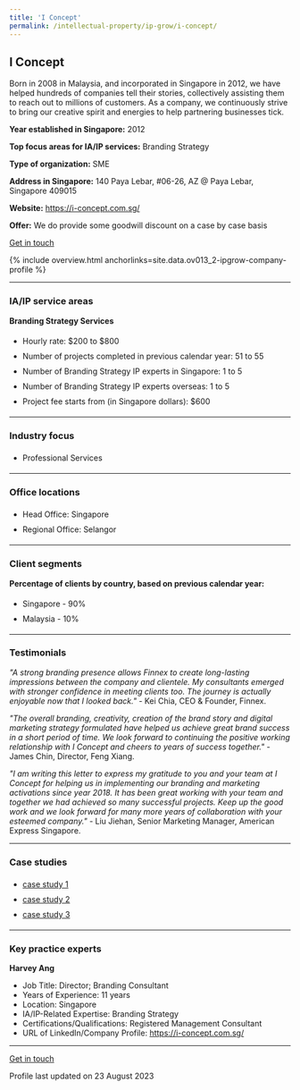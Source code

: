 ```yaml
---
title: 'I Concept'
permalink: /intellectual-property/ip-grow/i-concept/
---
```


## I Concept

Born in 2008 in Malaysia, and incorporated in Singapore in 2012, we have helped hundreds of companies tell their stories, collectively assisting them to reach out to millions of customers. As a company, we continuously strive to bring our creative spirit and energies to help partnering businesses tick.

<b>Year established in Singapore:</b> 2012

<b>Top focus areas for IA/IP services:</b> Branding Strategy

<b>Type of organization:</b> SME

<b>Address in Singapore:</b> 140 Paya Lebar, #06-26, AZ @ Paya Lebar, Singapore 409015

<b>Website:</b> <a href='https://i-concept.com.sg/'>https://i-concept.com.sg/</a>

<b>Offer:</b> We do provide some goodwill discount on a case by case basis

<a class='btn' href='https://form.gov.sg/64c9ea4d862ac600126333d8' target='_blank' rel='noopener'>Get in touch</a>

{% include overview.html anchorlinks=site.data.ov013_2-ipgrow-company-profile %}

---
<a name='ip-related-service-areas'></a>
### IA/IP service areas

**Branding Strategy Services**

<ul>
<li style='line-height: 27px; margin: 0px 0px !important'>Hourly rate:  $200 to $800</li>
<li style='line-height: 27px; margin: 0px 0px !important'>Number of projects completed in previous calendar year: 51 to 55</li>
<li style='line-height: 27px; margin: 0px 0px !important'>Number of Branding Strategy IP experts in Singapore: 1 to 5</li>
<li style='line-height: 27px; margin: 0px 0px !important'>Number of Branding Strategy IP experts overseas: 1 to 5</li>
<li style='line-height: 27px; margin: 0px 0px !important'>Project fee starts from (in Singapore dollars):  $600</li>
</ul>

---
<a name='industry-focus'></a>
### Industry focus

<ul><li style='line-height: 27px; margin: 0px 0px !important'> Professional Services</li></ul>

---
<a name='office-locations'></a>
### Office locations

<ul><li style='line-height: 27px; margin: 0px 0px !important'> Head Office: Singapore</li><li style='line-height: 27px; margin: 0px 0px !important'>Regional Office: Selangor</li></ul>

---
<a name='client-segments'></a>
### Client segments

**Percentage of clients by country, based on previous calendar year:**

<ul><li style='line-height: 27px; margin: 0px 0px !important'> Singapore - 90%</li><li style='line-height: 27px; margin: 0px 0px !important'>Malaysia - 10%</li></ul>

---
<a name='testimonials'></a>
### Testimonials

*"A strong branding presence allows Finnex to create long-lasting impressions between the company and clientele.  My consultants emerged with stronger confidence in meeting clients too.  The journey is actually enjoyable now that I looked back."* - Kei Chia, CEO & Founder, Finnex.

*"The overall branding, creativity, creation of the brand story and digital marketing strategy formulated have helped us achieve great brand success in a short period of time. We look forward to continuing the positive working relationship with I Concept and cheers to years of success together."* - James Chin, Director, Feng Xiang.

*"I am writing this letter to express my gratitude to you and your team at I Concept for helping us in implementing our branding and marketing activations since year 2018. It has been great working with your team and together we had achieved so many successful projects. Keep up the good work and we look forward for many more years of collaboration with your esteemed company."* - Liu Jiehan, Senior Marketing Manager, American Express Singapore.



---
<a name='case-studies'></a>
### Case studies

<ul><li style='line-height: 27px; margin: 0px 0px !important'> <a href="https://iconcept.box.com/s/8pixqjzelbiy9ndbx7cxxzpxrba0ba8m" target="_blank" rel="noopener">case study 1</a></li><li style='line-height: 27px; margin: 0px 0px !important'><a href="https://iconcept.box.com/s/1nghfmp2s0qdyuh1i448gllqfeoxheq4" target="_blank" rel="noopener">case study 2</a></li><li style='line-height: 27px; margin: 0px 0px !important'><a href="https://iconcept.box.com/s/r86gnrjgkzzgpyeyz5j37pm5gxxtgbld" target="_blank" rel="noopener">case study 3</a></li></ul>

---
<a name='key-practice-experts'></a>
### Key practice experts

**Harvey Ang**

- Job Title: Director; Branding Consultant
- Years of Experience: 11 years
- Location: Singapore
- IA/IP-Related Expertise: Branding Strategy
- Certifications/Qualifications: Registered Management Consultant
- URL of LinkedIn/Company Profile: <a href="https://i-concept.com.sg/" target="_blank" rel="noopener">https://i-concept.com.sg/</a>

---
<p>
<a class='btn' href='https://form.gov.sg/64c9ea4d862ac600126333d8' target='_blank' rel='noopener'>Get in touch</a>
</p>
Profile last updated on 23 August 2023
